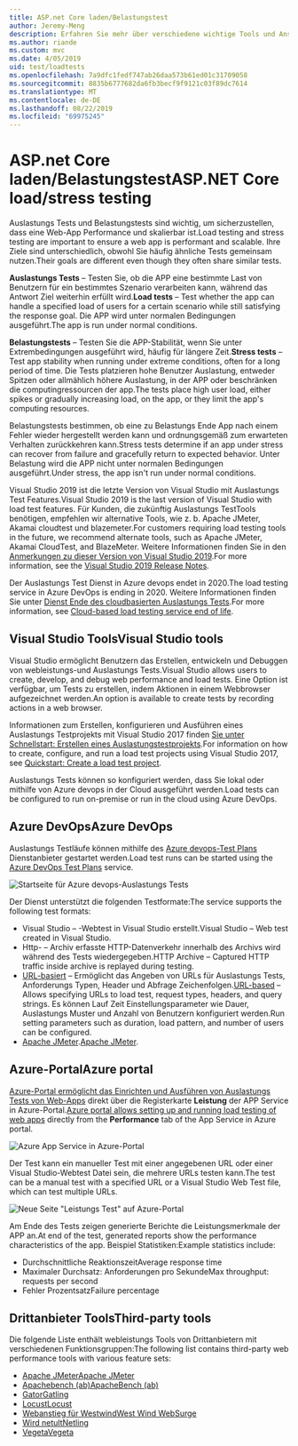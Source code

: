 ```yaml
---
title: ASP.net Core laden/Belastungstest
author: Jeremy-Meng
description: Erfahren Sie mehr über verschiedene wichtige Tools und Ansätze für Auslastungs Tests und Belastungstests ASP.net Core apps.
ms.author: riande
ms.custom: mvc
ms.date: 4/05/2019
uid: test/loadtests
ms.openlocfilehash: 7a9dfc1fedf747ab26daa573b61ed01c31709058
ms.sourcegitcommit: 8835b6777682da6fb3becf9f9121c03f89dc7614
ms.translationtype: MT
ms.contentlocale: de-DE
ms.lasthandoff: 08/22/2019
ms.locfileid: "69975245"
---
```

# <a name="aspnet-core-loadstress-testing"></a><span data-ttu-id="fdbdf-103">ASP.net Core laden/Belastungstest</span><span class="sxs-lookup"><span data-stu-id="fdbdf-103">ASP.NET Core load/stress testing</span></span>

<span data-ttu-id="fdbdf-104">Auslastungs Tests und Belastungstests sind wichtig, um sicherzustellen, dass eine Web-App Performance und skalierbar ist.</span><span class="sxs-lookup"><span data-stu-id="fdbdf-104">Load testing and stress testing are important to ensure a web app is performant and scalable.</span></span> <span data-ttu-id="fdbdf-105">Ihre Ziele sind unterschiedlich, obwohl Sie häufig ähnliche Tests gemeinsam nutzen.</span><span class="sxs-lookup"><span data-stu-id="fdbdf-105">Their goals are different even though they often share similar tests.</span></span>

<span data-ttu-id="fdbdf-106">**Auslastungs Tests** &ndash; Testen Sie, ob die APP eine bestimmte Last von Benutzern für ein bestimmtes Szenario verarbeiten kann, während das Antwort Ziel weiterhin erfüllt wird.</span><span class="sxs-lookup"><span data-stu-id="fdbdf-106">**Load tests** &ndash; Test whether the app can handle a specified load of users for a certain scenario while still satisfying the response goal.</span></span> <span data-ttu-id="fdbdf-107">Die APP wird unter normalen Bedingungen ausgeführt.</span><span class="sxs-lookup"><span data-stu-id="fdbdf-107">The app is run under normal conditions.</span></span>

<span data-ttu-id="fdbdf-108">**Belastungstests** &ndash; Testen Sie die APP-Stabilität, wenn Sie unter Extrembedingungen ausgeführt wird, häufig für längere Zeit.</span><span class="sxs-lookup"><span data-stu-id="fdbdf-108">**Stress tests** &ndash; Test app stability when running under extreme conditions, often for a long period of time.</span></span> <span data-ttu-id="fdbdf-109">Die Tests platzieren hohe Benutzer Auslastung, entweder Spitzen oder allmählich höhere Auslastung, in der APP oder beschränken die computingressourcen der app.</span><span class="sxs-lookup"><span data-stu-id="fdbdf-109">The tests place high user load, either spikes or gradually increasing load, on the app, or they limit the app's computing resources.</span></span>

<span data-ttu-id="fdbdf-110">Belastungstests bestimmen, ob eine zu Belastungs Ende App nach einem Fehler wieder hergestellt werden kann und ordnungsgemäß zum erwarteten Verhalten zurückkehren kann.</span><span class="sxs-lookup"><span data-stu-id="fdbdf-110">Stress tests determine if an app under stress can recover from failure and gracefully return to expected behavior.</span></span> <span data-ttu-id="fdbdf-111">Unter Belastung wird die APP nicht unter normalen Bedingungen ausgeführt.</span><span class="sxs-lookup"><span data-stu-id="fdbdf-111">Under stress, the app isn't run under normal conditions.</span></span>

<span data-ttu-id="fdbdf-112">Visual Studio 2019 ist die letzte Version von Visual Studio mit Auslastungs Test Features.</span><span class="sxs-lookup"><span data-stu-id="fdbdf-112">Visual Studio 2019 is the last version of Visual Studio with load test features.</span></span> <span data-ttu-id="fdbdf-113">Für Kunden, die zukünftig Auslastungs TestTools benötigen, empfehlen wir alternative Tools, wie z. b. Apache JMeter, Akamai cloudtest und blazemeter.</span><span class="sxs-lookup"><span data-stu-id="fdbdf-113">For customers requiring load testing tools in the future, we recommend alternate tools, such as Apache JMeter, Akamai CloudTest, and BlazeMeter.</span></span> <span data-ttu-id="fdbdf-114">Weitere Informationen finden Sie in den [Anmerkungen zu dieser Version von Visual Studio 2019](/visualstudio/releases/2019/release-notes-v16.0#test-tools).</span><span class="sxs-lookup"><span data-stu-id="fdbdf-114">For more information, see the [Visual Studio 2019 Release Notes](/visualstudio/releases/2019/release-notes-v16.0#test-tools).</span></span>

<span data-ttu-id="fdbdf-115">Der Auslastungs Test Dienst in Azure devops endet in 2020.</span><span class="sxs-lookup"><span data-stu-id="fdbdf-115">The load testing service in Azure DevOps is ending in 2020.</span></span> <span data-ttu-id="fdbdf-116">Weitere Informationen finden Sie unter [Dienst Ende des cloudbasierten Auslastungs Tests](https://devblogs.microsoft.com/devops/cloud-based-load-testing-service-eol/).</span><span class="sxs-lookup"><span data-stu-id="fdbdf-116">For more information, see [Cloud-based load testing service end of life](https://devblogs.microsoft.com/devops/cloud-based-load-testing-service-eol/).</span></span>

## <a name="visual-studio-tools"></a><span data-ttu-id="fdbdf-117">Visual Studio Tools</span><span class="sxs-lookup"><span data-stu-id="fdbdf-117">Visual Studio tools</span></span>

<span data-ttu-id="fdbdf-118">Visual Studio ermöglicht Benutzern das Erstellen, entwickeln und Debuggen von webleistungs-und Auslastungs Tests.</span><span class="sxs-lookup"><span data-stu-id="fdbdf-118">Visual Studio allows users to create, develop, and debug web performance and load tests.</span></span> <span data-ttu-id="fdbdf-119">Eine Option ist verfügbar, um Tests zu erstellen, indem Aktionen in einem Webbrowser aufgezeichnet werden.</span><span class="sxs-lookup"><span data-stu-id="fdbdf-119">An option is available to create tests by recording actions in a web browser.</span></span>

<span data-ttu-id="fdbdf-120">Informationen zum Erstellen, konfigurieren und Ausführen eines Auslastungs Testprojekts mit Visual Studio 2017 finden [Sie unter Schnellstart: Erstellen eines Auslastungstestprojekts](/visualstudio/test/quickstart-create-a-load-test-project?view=vs-2017).</span><span class="sxs-lookup"><span data-stu-id="fdbdf-120">For information on how to create, configure, and run a load test projects using Visual Studio 2017, see [Quickstart: Create a load test project](/visualstudio/test/quickstart-create-a-load-test-project?view=vs-2017).</span></span>

<span data-ttu-id="fdbdf-121">Auslastungs Tests können so konfiguriert werden, dass Sie lokal oder mithilfe von Azure devops in der Cloud ausgeführt werden.</span><span class="sxs-lookup"><span data-stu-id="fdbdf-121">Load tests can be configured to run on-premise or run in the cloud using Azure DevOps.</span></span>

## <a name="azure-devops"></a><span data-ttu-id="fdbdf-122">Azure DevOps</span><span class="sxs-lookup"><span data-stu-id="fdbdf-122">Azure DevOps</span></span>

<span data-ttu-id="fdbdf-123">Auslastungs Testläufe können mithilfe des [Azure devops-Test Plans](/azure/devops/test/load-test/index?view=vsts) Dienstanbieter gestartet werden.</span><span class="sxs-lookup"><span data-stu-id="fdbdf-123">Load test runs can be started using the [Azure DevOps Test Plans](/azure/devops/test/load-test/index?view=vsts) service.</span></span>

![Startseite für Azure devops-Auslastungs Tests](./load-tests/_static/azure-devops-load-test.png)

<span data-ttu-id="fdbdf-125">Der Dienst unterstützt die folgenden Testformate:</span><span class="sxs-lookup"><span data-stu-id="fdbdf-125">The service supports the following test formats:</span></span>

* <span data-ttu-id="fdbdf-126">Visual Studio &ndash; -Webtest in Visual Studio erstellt.</span><span class="sxs-lookup"><span data-stu-id="fdbdf-126">Visual Studio &ndash; Web test created in Visual Studio.</span></span>
* <span data-ttu-id="fdbdf-127">Http- &ndash; Archiv erfasste HTTP-Datenverkehr innerhalb des Archivs wird während des Tests wiedergegeben.</span><span class="sxs-lookup"><span data-stu-id="fdbdf-127">HTTP Archive &ndash; Captured HTTP traffic inside archive is replayed during testing.</span></span>
* <span data-ttu-id="fdbdf-128">[URL-basiert](/azure/devops/test/load-test/get-started-simple-cloud-load-test?view=vsts) &ndash; Ermöglicht das Angeben von URLs für Auslastungs Tests, Anforderungs Typen, Header und Abfrage Zeichenfolgen.</span><span class="sxs-lookup"><span data-stu-id="fdbdf-128">[URL-based](/azure/devops/test/load-test/get-started-simple-cloud-load-test?view=vsts) &ndash; Allows specifying URLs to load test, request types, headers, and query strings.</span></span> <span data-ttu-id="fdbdf-129">Es können Lauf Zeit Einstellungsparameter wie Dauer, Auslastungs Muster und Anzahl von Benutzern konfiguriert werden.</span><span class="sxs-lookup"><span data-stu-id="fdbdf-129">Run setting parameters such as duration, load pattern, and number of users can be configured.</span></span>
* <span data-ttu-id="fdbdf-130">[Apache JMeter](https://jmeter.apache.org/).</span><span class="sxs-lookup"><span data-stu-id="fdbdf-130">[Apache JMeter](https://jmeter.apache.org/).</span></span>

## <a name="azure-portal"></a><span data-ttu-id="fdbdf-131">Azure-Portal</span><span class="sxs-lookup"><span data-stu-id="fdbdf-131">Azure portal</span></span>

<span data-ttu-id="fdbdf-132">[Azure-Portal ermöglicht das Einrichten und Ausführen von Auslastungs Tests von Web-Apps](/azure/devops/test/load-test/app-service-web-app-performance-test?view=vsts) direkt über die Registerkarte **Leistung** der APP Service in Azure-Portal.</span><span class="sxs-lookup"><span data-stu-id="fdbdf-132">[Azure portal allows setting up and running load testing of web apps](/azure/devops/test/load-test/app-service-web-app-performance-test?view=vsts) directly from the **Performance** tab of the App Service in Azure portal.</span></span>

![Azure App Service in Azure-Portal](./load-tests/_static/azure-appservice-perf-test.png)

<span data-ttu-id="fdbdf-134">Der Test kann ein manueller Test mit einer angegebenen URL oder einer Visual Studio-Webtest Datei sein, die mehrere URLs testen kann.</span><span class="sxs-lookup"><span data-stu-id="fdbdf-134">The test can be a manual test with a specified URL or a Visual Studio Web Test file, which can test multiple URLs.</span></span>

![Neue Seite "Leistungs Test" auf Azure-Portal](./load-tests/_static/azure-appservice-perf-test-config.png)

<span data-ttu-id="fdbdf-136">Am Ende des Tests zeigen generierte Berichte die Leistungsmerkmale der APP an.</span><span class="sxs-lookup"><span data-stu-id="fdbdf-136">At end of the test, generated reports show the performance characteristics of the app.</span></span> <span data-ttu-id="fdbdf-137">Beispiel Statistiken:</span><span class="sxs-lookup"><span data-stu-id="fdbdf-137">Example statistics include:</span></span>

* <span data-ttu-id="fdbdf-138">Durchschnittliche Reaktionszeit</span><span class="sxs-lookup"><span data-stu-id="fdbdf-138">Average response time</span></span>
* <span data-ttu-id="fdbdf-139">Maximaler Durchsatz: Anforderungen pro Sekunde</span><span class="sxs-lookup"><span data-stu-id="fdbdf-139">Max throughput: requests per second</span></span>
* <span data-ttu-id="fdbdf-140">Fehler Prozentsatz</span><span class="sxs-lookup"><span data-stu-id="fdbdf-140">Failure percentage</span></span>

## <a name="third-party-tools"></a><span data-ttu-id="fdbdf-141">Drittanbieter Tools</span><span class="sxs-lookup"><span data-stu-id="fdbdf-141">Third-party tools</span></span>

<span data-ttu-id="fdbdf-142">Die folgende Liste enthält webleistungs Tools von Drittanbietern mit verschiedenen Funktionsgruppen:</span><span class="sxs-lookup"><span data-stu-id="fdbdf-142">The following list contains third-party web performance tools with various feature sets:</span></span>

* [<span data-ttu-id="fdbdf-143">Apache JMeter</span><span class="sxs-lookup"><span data-stu-id="fdbdf-143">Apache JMeter</span></span>](https://jmeter.apache.org/)
* [<span data-ttu-id="fdbdf-144">Apachebench (ab)</span><span class="sxs-lookup"><span data-stu-id="fdbdf-144">ApacheBench (ab)</span></span>](https://httpd.apache.org/docs/2.4/programs/ab.html)
* [<span data-ttu-id="fdbdf-145">Gator</span><span class="sxs-lookup"><span data-stu-id="fdbdf-145">Gatling</span></span>](https://gatling.io/)
* [<span data-ttu-id="fdbdf-146">Locust</span><span class="sxs-lookup"><span data-stu-id="fdbdf-146">Locust</span></span>](https://locust.io/)
* [<span data-ttu-id="fdbdf-147">Webanstieg für Westwind</span><span class="sxs-lookup"><span data-stu-id="fdbdf-147">West Wind WebSurge</span></span>](https://websurge.west-wind.com/)
* [<span data-ttu-id="fdbdf-148">Wird netult</span><span class="sxs-lookup"><span data-stu-id="fdbdf-148">Netling</span></span>](https://github.com/hallatore/Netling)
* [<span data-ttu-id="fdbdf-149">Vegeta</span><span class="sxs-lookup"><span data-stu-id="fdbdf-149">Vegeta</span></span>](https://github.com/tsenart/vegeta)
